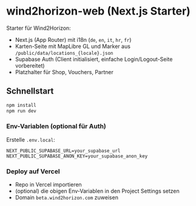 # wind2horizon-web (Next.js Starter)

Starter für Wind2Horizon:
- Next.js (App Router) mit i18n (`de`, `en`, `it`, `hr`, `fr`)
- Karten-Seite mit MapLibre GL und Marker aus `/public/data/locations_{locale}.json`
- Supabase Auth (Client initialisiert, einfache Login/Logout-Seite vorbereitet)
- Platzhalter für Shop, Vouchers, Partner

## Schnellstart

```bash
npm install
npm run dev
```

### Env-Variablen (optional für Auth)
Erstelle `.env.local`:

```
NEXT_PUBLIC_SUPABASE_URL=your_supabase_url
NEXT_PUBLIC_SUPABASE_ANON_KEY=your_supabase_anon_key
```

### Deploy auf Vercel
- Repo in Vercel importieren
- (optional) die obigen Env-Variablen in den Project Settings setzen
- Domain `beta.wind2horizon.com` zuweisen
